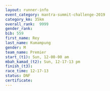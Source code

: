 ```yaml
---
layout: runner-info 
event_category: mantra-summit-challenge-2019 
category_km: 35km 
overall_rank:  9999
gender_rank: 
bib: 559
first_name: Rey
last_name: Kumampung
gender: M
team_name: Premier
start_(t1): Sun, 12-00-00 am
mbah_kamad_(t2): Sun, 12-17-13 pm
finish_(t3): 
race_time: 12-17-13
status: DNF
certificate: 
---
```

